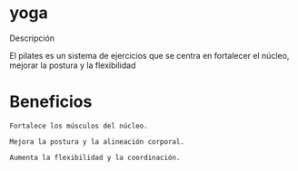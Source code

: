 
# yoga
 Descripción

El pilates es un sistema de ejercicios que se centra en fortalecer el núcleo, mejorar la postura y la flexibilidad

# Beneficios

    Fortalece los músculos del núcleo.

    Mejora la postura y la alineación corporal.

    Aumenta la flexibilidad y la coordinación.
